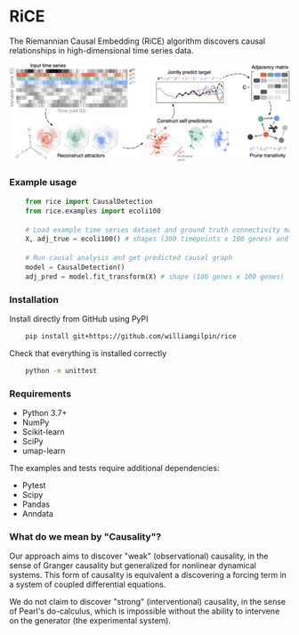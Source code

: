 # RiCE

The Riemannian Causal Embedding (RiCE) algorithm discovers causal relationships in high-dimensional time series data.

![Overview of method](rice/data/fig_schematic.jpg)

### Example usage

```python
    from rice import CausalDetection
    from rice.examples import ecoli100

    # Load example time series dataset and ground truth connectivity matrix
    X, adj_true = ecoli100() # shapes (300 timepoints x 100 genes) and (100 genes x 100 genes)

    # Run causal analysis and get predicted causal graph
    model = CausalDetection()
    adj_pred = model.fit_transform(X) # shape (100 genes x 100 genes)
```


### Installation

Install directly from GitHub using PyPI

```bash
    pip install git+https://github.com/williamgilpin/rice
```

Check that everything is installed correctly

```bash
    python -m unittest
```


### Requirements

+ Python 3.7+
+ NumPy
+ Scikit-learn
+ SciPy
+ umap-learn

The examples and tests require additional dependencies:

+ Pytest
+ Scipy
+ Pandas
+ Anndata


### What do we mean by "Causality"?

Our approach aims to discover "weak" (observational) causality, in the sense of Granger causality but generalized for nonlinear dynamical systems. This form of causality is equivalent a discovering a forcing term in a system of coupled differential equations.

We do not claim to discover "strong" (interventional) causality, in the sense of Pearl's do-calculus, which is impossible without the ability to intervene on the generator (the experimental system).






